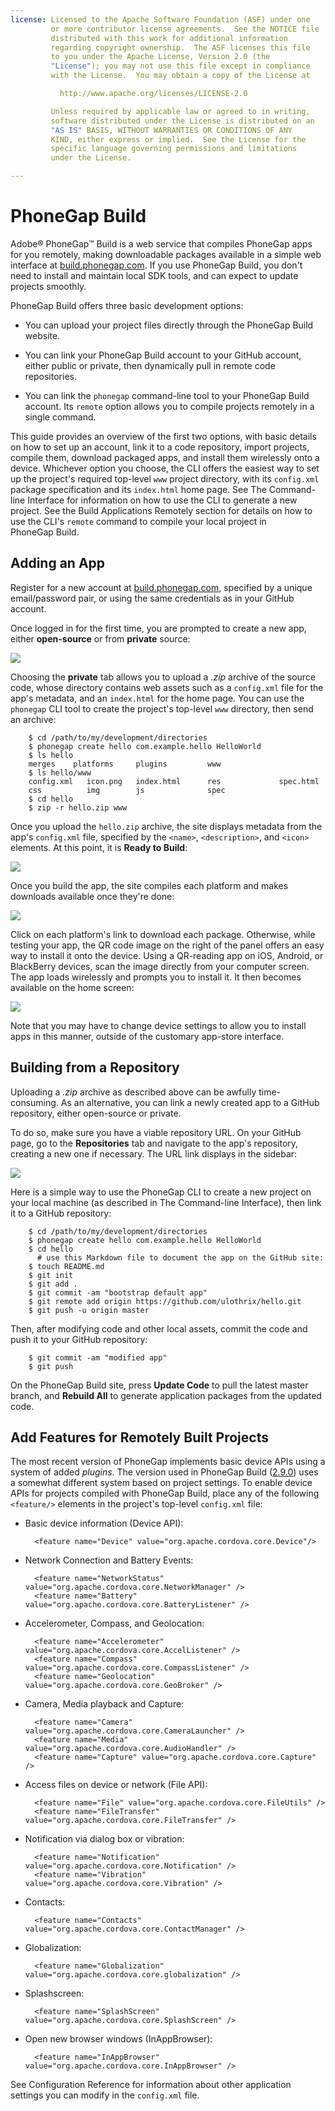 ```yaml
---
license: Licensed to the Apache Software Foundation (ASF) under one
         or more contributor license agreements.  See the NOTICE file
         distributed with this work for additional information
         regarding copyright ownership.  The ASF licenses this file
         to you under the Apache License, Version 2.0 (the
         "License"); you may not use this file except in compliance
         with the License.  You may obtain a copy of the License at

           http://www.apache.org/licenses/LICENSE-2.0

         Unless required by applicable law or agreed to in writing,
         software distributed under the License is distributed on an
         "AS IS" BASIS, WITHOUT WARRANTIES OR CONDITIONS OF ANY
         KIND, either express or implied.  See the License for the
         specific language governing permissions and limitations
         under the License.

---
```


# PhoneGap Build

Adobe&reg; PhoneGap&trade; Build is a web service that compiles
PhoneGap apps for you remotely, making downloadable packages available
in a simple web interface at
[build.phonegap.com](http://build.phonegap.com). If you use PhoneGap&nbsp;Build, you don't need to install and maintain local SDK tools, and can
expect to update projects smoothly.

PhoneGap&nbsp;Build offers three basic development options:

* You can upload your project files directly through the PhoneGap&nbsp;Build website.

* You can link your PhoneGap&nbsp;Build account to your GitHub account,
  either public or private, then dynamically pull in remote code
  repositories.

* You can link the `phonegap` command-line tool to your PhoneGap&nbsp;Build
  account. Its `remote` option allows you to compile projects remotely
  in a single command.

This guide provides an overview of the first two options, with basic
details on how to set up an account, link it to a code repository,
import projects, compile them, download packaged apps, and install
them wirelessly onto a device.  Whichever option you choose, the CLI
offers the easiest way to set up the project's required top-level
`www` project directory, with its `config.xml` package specification
and its `index.html` home page.  See The Command-line Interface for
information on how to use the CLI to generate a new project.  See the
Build Applications Remotely section for details on how to use the
CLI's `remote` command to compile your local project in PhoneGap&nbsp;Build.

<!-- Q: is CLI's `login` command required once per project? -->

<!--

Once you have set up your PhoneGap&nbsp;Build account and generated
projects as described below, see the following sections for more
advanced options:

* Collaborating and Testing shows how you can use the site to grant
  access rights to software testers, with the option for them to
  automatically download the latest version of the app.

* Remote Debugging Tools shows how to configure PhoneGap&nbsp;Build's
  debugging options, or use a custom debug server.

* Common Errors shows how to overcome several problems you may
  encounter when compiling a PhoneGap project remotely.

* The PhoneGap&nbsp;Build API details how an application can communicate
  with the PhoneGap&nbsp;Build service to compile PhoneGap projects.

-->

## Adding an App

Register for a new account at
[build.phonegap.com](https://build.phonegap.com), specified by a
unique email/password pair, or using the same credentials as in your
GitHub account.

Once logged in for the first time, you are prompted to create a new
app, either __open-source__ or from __private__ source:

![](img/guide/phonegap-build/pgbuild_newapp.png)

Choosing the __private__ tab allows you to upload a _.zip_ archive of
the source code, whose directory contains web assets such as a
`config.xml` file for the app's metadata, and an `index.html` for the
home page. You can use the `phonegap` CLI tool to create the project's
top-level `www` directory, then send an archive:

        $ cd /path/to/my/development/directories
        $ phonegap create hello com.example.hello HelloWorld
        $ ls hello
        merges    platforms     plugins         www
        $ ls hello/www
        config.xml   icon.png   index.html      res             spec.html
        css          img        js              spec
        $ cd hello
        $ zip -r hello.zip www

Once you upload the `hello.zip` archive, the site displays metadata
from the app's `config.xml` file, specified by the `<name>`,
`<description>`, and `<icon>` elements.  At this point, it is __Ready
to Build__:

![](img/guide/phonegap-build/pgbuild_listapp.png)

Once you build the app, the site compiles each platform and makes
downloads available once they're done:

![](img/guide/phonegap-build/pgbuild_builtapp.png)

Click on each platform's link to download each package.  Otherwise,
while testing your app, the QR code image on the right of the panel
offers an easy way to install it onto the device.  Using a QR-reading
app on iOS, Android, or BlackBerry devices, scan the image directly
from your computer screen.  The app loads wirelessly and prompts you
to install it. It then becomes available on the home screen:

![](img/guide/phonegap-build/pgbuild_onAndroid.png)

Note that you may have to change device settings to allow you to
install apps in this manner, outside of the customary app-store
interface.

## Building from a Repository

<!-- 2DO: add screen shots showing github UI -->

Uploading a _.zip_ archive as described above can be awfully
time-consuming.  As an alternative, you can link a newly created app
to a GitHub repository, either open-source or private.

To do so, make sure you have a viable repository URL. On your GitHub
page, go to the __Repositories__ tab and navigate to the app's
repository, creating a new one if necessary. The URL link displays in
the sidebar:

![](img/guide/phonegap-build/pgbuild_giturl.png)

Here is a simple way to use the PhoneGap CLI to create a new project
on your local machine (as described in The Command-line Interface),
then link it to a GitHub repository:

        $ cd /path/to/my/development/directories
        $ phonegap create hello com.example.hello HelloWorld
        $ cd hello
          # use this Markdown file to document the app on the GitHub site:
        $ touch README.md
        $ git init
        $ git add .
        $ git commit -am "bootstrap default app"
        $ git remote add origin https://github.com/ulothrix/hello.git
        $ git push -u origin master

Then, after modifying code and other local assets, commit the code and
push it to your GitHub repository:

        $ git commit -am "modified app"
        $ git push

On the PhoneGap&nbsp;Build site, press __Update Code__ to pull the latest
master branch, and __Rebuild All__ to generate application packages
from the updated code.

## Add Features for Remotely Built Projects

<!-- NOTE: VERSION-specific content -->

The most recent version of PhoneGap implements basic device APIs using
a system of added _plugins_. The version used in PhoneGap&nbsp;Build
([2.9.0](http://docs.phonegap.com/en/2.9.0)) uses a somewhat different
system based on project settings. To enable device APIs for projects
compiled with PhoneGap&nbsp;Build, place any of the following `<feature/>`
elements in the project's top-level `config.xml` file:

* Basic device information (Device API):

        <feature name="Device" value="org.apache.cordova.core.Device"/>

* Network Connection and Battery Events:

        <feature name="NetworkStatus" value="org.apache.cordova.core.NetworkManager" />
        <feature name="Battery" value="org.apache.cordova.core.BatteryListener" />

* Accelerometer, Compass, and Geolocation:

        <feature name="Accelerometer" value="org.apache.cordova.core.AccelListener" />
        <feature name="Compass" value="org.apache.cordova.core.CompassListener" />
        <feature name="Geolocation" value="org.apache.cordova.core.GeoBroker" />

* Camera, Media playback and Capture:

        <feature name="Camera" value="org.apache.cordova.core.CameraLauncher" />
        <feature name="Media" value="org.apache.cordova.core.AudioHandler" />
        <feature name="Capture" value="org.apache.cordova.core.Capture" />

* Access files on device or network (File API):

        <feature name="File" value="org.apache.cordova.core.FileUtils" />
        <feature name="FileTransfer" value="org.apache.cordova.core.FileTransfer" />

* Notification via dialog box or vibration:

        <feature name="Notification" value="org.apache.cordova.core.Notification" />
        <feature name="Vibration" value="org.apache.cordova.core.Vibration" />

* Contacts:

        <feature name="Contacts" value="org.apache.cordova.core.ContactManager" />

* Globalization:

        <feature name="Globalization" value="org.apache.cordova.core.globalization" />

* Splashscreen:

        <feature name="SplashScreen" value="org.apache.cordova.core.SplashScreen" />

* Open new browser windows (InAppBrowser):

        <feature name="InAppBrowser" value="org.apache.cordova.core.InAppBrowser" />

See Configuration Reference for information about other application
settings you can modify in the `config.xml` file.

<!--

## validate existing download instructions...

Now for the apps themselves. It's not too difficult to install them
directly, depending on which platform you're using:

* __Android__: ensure your Android device can install `apk` files from
  unknown sources

* enter __Settings__ --&gt; __Applications__ --&gt; and enable
  __Unkown Sources__

* __webOS__: You cannot install webOS packages (`ipk` files) directly
  from the web; use Palm's `palm-install` utility for this

* __Symbian__: Download and open the `wgz` file on your device. Done!

* __BlackBerry__: Hit the `OTA install` link and follow the
  instructions on your device. We currently just support BlackBerry OS
  5.0 and above

* __Windows Phone__: You cannot install Windows Phone packages
  directly from the web; you will need to use Microsoft's tools

-->
